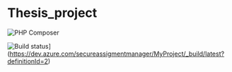 # Thesis_project
![PHP Composer](https://github.com/aliKatlabi/Thesis_project/workflows/PHP%20Composer/badge.svg?branch=master)

![Build status](https://dev.azure.com/secureassigmentmanager/MyProject/_apis/build/status/secureassigmentmanager%20-%201%20-%20CI)](https://dev.azure.com/secureassigmentmanager/MyProject/_build/latest?definitionId=2)

